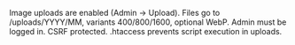 Image uploads are enabled (Admin → Upload). Files go to /uploads/YYYY/MM, variants 400/800/1600, optional WebP. Admin must be logged in. CSRF protected. .htaccess prevents script execution in uploads.